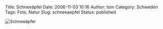 Title: Schneeäpfel
Date: 2006-11-03 10:16
Author: tom
Category: Schweden
Tags: Foto, Natur
Slug: schneeaepfel
Status: published

![Schneeäpfel](/pic/schneeapfel.jpg "Schneeäpfel")

